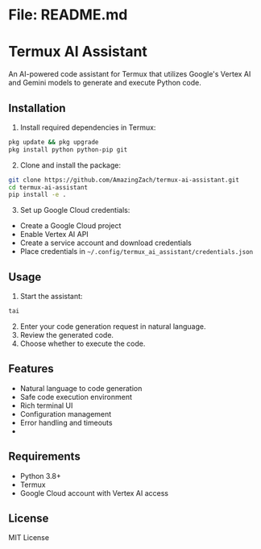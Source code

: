 # File: README.md
# Termux AI Assistant

An AI-powered code assistant for Termux that utilizes Google's Vertex AI and Gemini models to generate and execute Python code.

## Installation

1. Install required dependencies in Termux:
```bash
pkg update && pkg upgrade
pkg install python python-pip git
```

2. Clone and install the package:
```bash
git clone https://github.com/AmazingZach/termux-ai-assistant.git
cd termux-ai-assistant
pip install -e .
```

3. Set up Google Cloud credentials:
- Create a Google Cloud project
- Enable Vertex AI API
- Create a service account and download credentials
- Place credentials in `~/.config/termux_ai_assistant/credentials.json`

## Usage

1. Start the assistant:
```bash
tai
```

2. Enter your code generation request in natural language.
3. Review the generated code.
4. Choose whether to execute the code.

## Features

- Natural language to code generation
- Safe code execution environment
- Rich terminal UI
- Configuration management
- Error handling and timeouts
- 
## Requirements

- Python 3.8+
- Termux
- Google Cloud account with Vertex AI access

## License

MIT License